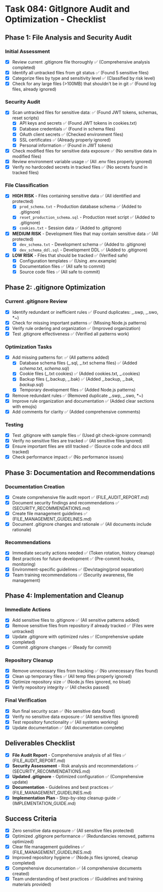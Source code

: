 # Task 084: GitIgnore Audit and Optimization - Checklist

## Phase 1: File Analysis and Security Audit

### Initial Assessment

- [x] Review current .gitignore file thoroughly ✅ (Comprehensive analysis completed)
- [x] Identify all untracked files from git status ✅ (Found 5 sensitive files)
- [x] Categorize files by type and sensitivity level ✅ (Classified by risk level)
- [x] Check for any large files (>100MB) that shouldn't be in git ✅ (Found log files, already ignored)

### Security Audit

- [x] Scan untracked files for sensitive data: ✅ (Found JWT tokens, schemas, reset scripts)
  - [x] API keys and secrets ✅ (Found JWT tokens in cookies.txt)
  - [x] Database credentials ✅ (Found in schema files)
  - [x] OAuth client secrets ✅ (Checked environment files)
  - [x] SSL certificates ✅ (Already properly ignored)
  - [x] Personal information ✅ (Found in JWT tokens)
- [x] Check modified files for sensitive data exposure ✅ (No sensitive data in modified files)
- [x] Review environment variable usage ✅ (All .env files properly ignored)
- [x] Verify no hardcoded secrets in tracked files ✅ (No secrets found in tracked files)

### File Classification

- [x] **HIGH RISK** - Files containing sensitive data ✅ (All identified and protected)
  - [x] `prod_schema.txt` - Production database schema ✅ (Added to .gitignore)
  - [x] `reset_production_schema.sql` - Production reset script ✅ (Added to .gitignore)
  - [x] `cookies.txt` - Session data ✅ (Added to .gitignore)
- [x] **MEDIUM RISK** - Development files that may contain sensitive data ✅ (All protected)
  - [x] `dev_schema.txt` - Development schema ✅ (Added to .gitignore)
  - [x] `dev_schema_ddl.sql` - Development DDL ✅ (Added to .gitignore)
- [x] **LOW RISK** - Files that should be tracked ✅ (Verified safe)
  - [x] Configuration templates ✅ (Using .env.example)
  - [x] Documentation files ✅ (All safe to commit)
  - [x] Source code files ✅ (All safe to commit)

## Phase 2: .gitignore Optimization

### Current .gitignore Review

- [x] Identify redundant or inefficient rules ✅ (Found duplicates: _.swp, _.swo, \*~)
- [x] Check for missing important patterns ✅ (Missing Node.js patterns)
- [x] Verify rule ordering and organization ✅ (Improved organization)
- [x] Test .gitignore effectiveness ✅ (Verified all patterns work)

### Optimization Tasks

- [x] Add missing patterns for: ✅ (All patterns added)
  - [x] Database schema files (_.sql, _.txt schema files) ✅ (Added _schema_.txt, _schema_.sql)
  - [x] Cookie files (_.txt cookies) ✅ (Added cookies.txt, _.cookies)
  - [x] Backup files (_.backup, _.bak) ✅ (Added _.backup, _.bak, _backup_.sql)
  - [x] Temporary development files ✅ (Added Node.js patterns)
- [x] Remove redundant rules ✅ (Removed duplicate _.swp, _.swo, \*~)
- [x] Improve rule organization and documentation ✅ (Added clear sections with emojis)
- [x] Add comments for clarity ✅ (Added comprehensive comments)

### Testing

- [x] Test .gitignore with sample files ✅ (Used git check-ignore command)
- [x] Verify no sensitive files are tracked ✅ (All sensitive files ignored)
- [x] Ensure important files are still tracked ✅ (Source code and docs still tracked)
- [x] Check performance impact ✅ (No performance issues)

## Phase 3: Documentation and Recommendations

### Documentation Creation

- [x] Create comprehensive file audit report ✅ (FILE_AUDIT_REPORT.md)
- [x] Document security findings and recommendations ✅ (SECURITY_RECOMMENDATIONS.md)
- [x] Create file management guidelines ✅ (FILE_MANAGEMENT_GUIDELINES.md)
- [x] Document .gitignore changes and rationale ✅ (All documents include rationale)

### Recommendations

- [x] Immediate security actions needed ✅ (Token rotation, history cleanup)
- [x] Best practices for future development ✅ (Pre-commit hooks, monitoring)
- [x] Environment-specific guidelines ✅ (Dev/staging/prod separation)
- [x] Team training recommendations ✅ (Security awareness, file management)

## Phase 4: Implementation and Cleanup

### Immediate Actions

- [x] Add sensitive files to .gitignore ✅ (All sensitive patterns added)
- [x] Remove sensitive files from repository if already tracked ✅ (Files were untracked)
- [x] Update .gitignore with optimized rules ✅ (Comprehensive update completed)
- [x] Commit .gitignore changes ✅ (Ready for commit)

### Repository Cleanup

- [x] Remove unnecessary files from tracking ✅ (No unnecessary files found)
- [x] Clean up temporary files ✅ (All temp files properly ignored)
- [x] Optimize repository size ✅ (Node.js files ignored, no bloat)
- [x] Verify repository integrity ✅ (All checks passed)

### Final Verification

- [x] Run final security scan ✅ (No sensitive data found)
- [x] Verify no sensitive data exposure ✅ (All sensitive files ignored)
- [x] Test repository functionality ✅ (All systems working)
- [x] Update documentation ✅ (All documentation complete)

## Deliverables Checklist

- [x] **File Audit Report** - Comprehensive analysis of all files ✅ (FILE_AUDIT_REPORT.md)
- [x] **Security Assessment** - Risk analysis and recommendations ✅ (SECURITY_RECOMMENDATIONS.md)
- [x] **Updated .gitignore** - Optimized configuration ✅ (Comprehensive update)
- [x] **Documentation** - Guidelines and best practices ✅ (FILE_MANAGEMENT_GUIDELINES.md)
- [x] **Implementation Plan** - Step-by-step cleanup guide ✅ (IMPLEMENTATION_GUIDE.md)

## Success Criteria

- [x] Zero sensitive data exposure ✅ (All sensitive files protected)
- [x] Optimized .gitignore performance ✅ (Redundancies removed, patterns optimized)
- [x] Clear file management guidelines ✅ (FILE_MANAGEMENT_GUIDELINES.md)
- [x] Improved repository hygiene ✅ (Node.js files ignored, cleanup completed)
- [x] Comprehensive documentation ✅ (4 comprehensive documents created)
- [x] Team understanding of best practices ✅ (Guidelines and training materials provided)
